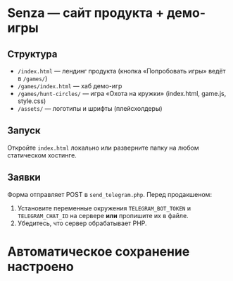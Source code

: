 # Senza — сайт продукта + демо-игры

## Структура
- `/index.html` — лендинг продукта (кнопка «Попробовать игры» ведёт в `/games/`)
- `/games/index.html` — хаб демо-игр
- `/games/hunt-circles/` — игра «Охота на кружки» (index.html, game.js, style.css)
- `/assets/` — логотипы и шрифты (плейсхолдеры)

## Запуск
Откройте `index.html` локально или разверните папку на любом статическом хостинге.

## Заявки
Форма отправляет POST в `send_telegram.php`.
Перед продакшеном:
1) Установите переменные окружения `TELEGRAM_BOT_TOKEN` и `TELEGRAM_CHAT_ID` на сервере **или** пропишите их в файле.
2) Убедитесь, что сервер обрабатывает PHP.

# Автоматическое сохранение настроено
